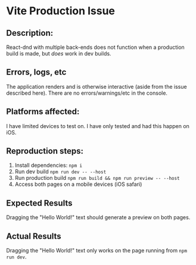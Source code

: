 # Vite Production Issue

## Description:

React-dnd with multiple back-ends does not function when a production build is made, but _does_ work in dev builds.

## Errors, logs, etc

The application renders and is otherwise interactive (aside from the issue described here). There are no errors/warnings/etc in the console.

## Platforms affected:

I have limited devices to test on. I have only tested and had this happen on iOS.

## Reproduction steps:

1. Install dependencies: `npm i`
2. Run dev build `npm run dev -- --host`
3. Run production build `npm run build && npm run preview -- --host`
4. Access both pages on a mobile devices (iOS safari)

## Expected Results

Dragging the "Hello World!" text should generate a preview on both pages.

## Actual Results

Dragging the "Hello World!" text only works on the page running from `npm run dev`.
